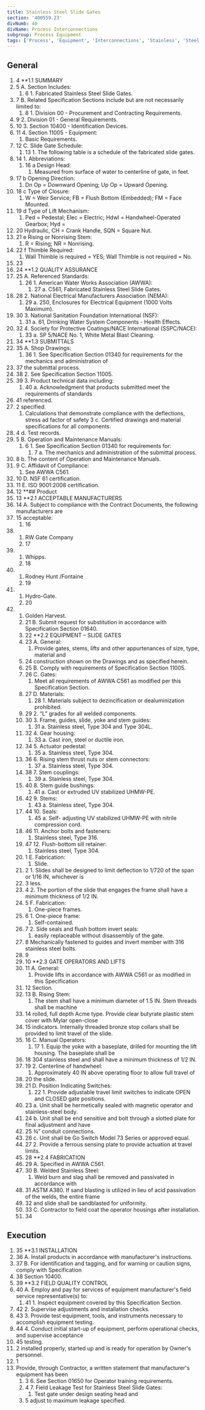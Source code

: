 ```yaml
---
title: Stainless Steel Slide Gates
section: '400559.23'
divNumb: 40
divName: Process Interconnections
subgroup: Process Equipment
tags: ['Process', 'Equipment', 'Interconnections', 'Stainless', 'Steel', 'Slide', 'Gates']
---
```


## General

   1. 4 **1.1 SUMMARY
   1. 5 A. Section Includes:
      1. 6 1. Fabricated Stainless Steel Slide Gates.
   1. 7 B. Related Specification Sections include but are not necessarily limited to:
      1. 8 1. Division 00 - Procurement and Contracting Requirements.
   1. 9 2. Division 01 - General Requirements.
   1. 10 3. Section 10400 - Identification Devices.
   1. 11 4. Section 11005 - Equipment:
      1. Basic Requirements.
   1. 12 C. Slide Gate Schedule:
      1. 13 1. The following table is a schedule of the fabricated slide gates.
   1. 14
    1. Abbreviations:
       1. 16 a Design Head:
          1. Measured from surface of water to centerline of gate, in feet.
   1. 17 b Opening Direction:
      1. Dn Op = Downward Opening; Up Op = Upward Opening.
   1. 18 c Type of Closure:
      1. W = Weir Service; FB = Flush Bottom (Embedded); FM = Face Mounted.
   1. 19 d Type of Lift Mechanism:
      1. Ped = Pedestal; Elec = Electric; Hdwl = Handwheel-Operated Gearbox; Hyd =
   1. 20 Hydraulic, CH = Crank Handle, SQN = Square Nut.
   1. 21 e Rising or Nonrising Stem:
      1. R = Rising; NR = Nonrising.
   1. 22 f Thimble Required:
      1. Wall Thimble is required = YES; Wall Thimble is not required = No.
   1. 23
   1. 24 **1.2 QUALITY ASSURANCE
   1. 25 A. Referenced Standards:
      1. 26 1. American Water Works Association (AWWA):
            1. 27 a. C561, Fabricated Stainless Steel Slide Gates.
   1. 28 2. National Electrical Manufacturers Association (NEMA):
      1. 29 a. 250, Enclosures for Electrical Equipment (1000 Volts Maximum).
   1. 30 3. National Sanitation Foundation International (NSF):
      1. 31 a. 61, Drinking Water System Components - Health Effects.
   1. 32 4. Society for Protective Coatings/NACE International (SSPC/NACE):
      1. 33 a. SP 5/NACE No. 1, White Metal Blast Cleaning.
   1. 34 **1.3 SUBMITTALS
   1. 35 A. Shop Drawings:
      1. 36 1. See Specification Section 01340 for requirements for the mechanics and administration of
   1. 37 the submittal process.
   1. 38 2. See Specification Section 11005.
   1. 39 3. Product technical data including:
      1. 40 a. Acknowledgment that products submitted meet the requirements of standards
   1. 41 referenced.
   1. 2 specified.
      1. Calculations that demonstrate compliance with the deflections, stress ad factor of safety
3 c. Certified drawings and material specifications for all components.
   1. 4 d. Test records.
   1. 5 B. Operation and Maintenance Manuals:
      1. 6 1. See Specification Section 01340 for requirements for:
            1. 7 a. The mechanics and administration of the submittal process.
   1. 8 b. The content of Operation and Maintenance Manuals.
   1. 9 C. Affidavit of Compliance:
      1. See AWWA C561.
   1. 10 D. NSF 61 certification.
   1. 11 E. ISO 9001:2008 certification.
   1. 12 **## Product
   1. 13 **2.1 ACCEPTABLE MANUFACTURERS
   1. 14 A. Subject to compliance with the Contract Documents, the following manufacturers are
   1. 15 acceptable:
      1. 16
1.
   1. RW Gate Company
   1. 17
2.
   1. Whipps.
   1. 18
3.
   1. Rodney Hunt /Fontaine
   1. 19
4.
   1. Hydro-Gate.
   1. 20
5.
   1. Golden Harvest.
   1. 21 B. Submit request for substitution in accordance with Specification Section 01640.
   1. 22 **2.2 EQUIPMENT – SLIDE GATES
   1. 23 A. General:
      1. Provide gates, stems, lifts and other appurtenances of size, type, material and
   1. 24 construction shown on the Drawings and as specified herein.
   1. 25 B. Comply with requirements of Specification Section 11005.
   1. 26 C. Gates:
      1. Meet all requirements of AWWA C561 as modified per this Specification Section.
   1. 27 D. Materials:
      1. 28 1. Materials subject to dezincification or dealuminization prohibited.
   1. 29 2. “L” grades for all welded components.
   1. 30 3. Frame, guides, slide, yoke and stem guides:
      1. 31 a. Stainless steel, Type 304 and Type 304L.
   1. 32 4. Gear housing:
      1. 33 a. Cast iron, steel or ductile iron.
   1. 34 5. Actuator pedestal:
      1. 35 a. Stainless steel, Type 304.
   1. 36 6. Rising stem thrust nuts or stem connectors:
      1. 37 a. Stainless steel, Type 304.
   1. 38 7. Stem couplings:
      1. 39 a. Stainless steel, Type 304.
   1. 40 8. Stem guide bushings:
      1. 41 a. Cast or extruded UV stabilized UHMW-PE.
   1. 42 9. Stems:
      1. 43 a. Stainless steel, Type 304.
   1. 44 10. Seals:
      1. 45 a. Self- adjusting UV stabilized UHMW-PE with nitrile compression cord.
   1. 46 11. Anchor bolts and fasteners:
      1. Stainless steel, Type 316.
   1. 47 12. Flush-bottom sill retainer:
      1. Stainless steel, Type 304.
   1. 1 E. Fabrication:
      1. Slide.
   1. 2 1. Slides shall be designed to limit deflection to 1/720 of the span or 1/16 IN, whichever is
   1. 3 less.
   1. 4 2. The portion of the slide that engages the frame shall have a minimum thickness of 1/2 IN.
   1. 5 F. Fabrication:
      1. One-piece frames.
   1. 6 1. One-piece frame:
      1. Self-contained.
   1. 7 2. Side seals and flush bottom invert seals:
      1. easily replaceable without disassembly of the gate.
   1. 8 Mechanically fastened to guides and invert member with 316 stainless steel bolts.
   1. 9
   1. 10 **2.3 GATE OPERATORS AND LIFTS
   1. 11 A. General:
      1. Provide lifts in accordance with AWWA C561 or as modified in this Specification
   1. 12 Section.
   1. 13 B. Rising Stem:
      1. The stem shall have a minimum diameter of 1.5 IN. Stem threads shall be machine
   1. 14 rolled, full depth Acme type. Provide clear butyrate plastic stem cover with Mylar open-close
   1. 15 indicators. Internally threaded bronze stop collars shall be provided to limit travel of the slide.
   1. 16 C. Manual Operators:
      1. 17 1. Equip the yoke with a baseplate, drilled for mounting the lift housing. The baseplate shall be
   1. 18 304 stainless steel and shall have a minimum thickness of 1/2 IN.
   1. 19 2. Centerline of handwheel:
      1. Approximately 40 IN above operating floor to allow full travel of
   1. 20 the slide.
   1. 21 D. Position Indicating Switches:
      1. 22 1. Provide adjustable travel limit switches to indicate OPEN and CLOSED gate positions.
   1. 23 a. Unit shall be hermetically sealed with magnetic operator and stainless-steel body.
   1. 24 b. Unit shall be end sensitive and bolt through a slotted plate for final adjustment and have
   1. 25 ¾” conduit connections.
   1. 26 c. Unit shall be Go Switch Model 73 Series or approved equal.
   1. 27 2. Provide a ferrous sensing plate to provide actuation at travel limits.
   1. 28 **2.4 FABRICATION
   1. 29 A. Specified in AWWA C561.
   1. 30 B. Welded Stainless Steel:
      1. Weld burn and slag shall be removed and passivated in accordance with
   1. 31 ASTM A380. If sand blasting is utilized in lieu of acid passivation of the welds, the entire frame
   1. 32 and slide shall be sandblasted for uniformity.
   1. 33 C. Contractor to field coat the operator housings after installation.
   1. 34 

## Execution

   1. 35 **3.1 INSTALLATION
   1. 36 A. Install products in accordance with manufacturer's instructions.
   1. 37 B. For identification and tagging, and for warning or caution signs, comply with Specification
   1. 38 Section 10400.
   1. 39 **3.2 FIELD QUALITY CONTROL
   1. 40 A. Employ and pay for services of equipment manufacturer's field service representative(s) to:
      1. 41 1. Inspect equipment covered by this Specification Section.
   1. 42 2. Supervise adjustments and installation checks.
   1. 43 3. Provide test equipment, tools, and instruments necessary to accomplish equipment testing.
   1. 44 4. Conduct initial start-up of equipment, perform operational checks, and supervise acceptance
   1. 45 testing.
   1. 2 installed properly, started up and is ready for operation by Owner's personnel.
   1. 1
5. Provide, through Contractor, a written statement that manufacturer's equipment has been
   1. 3 6. See Section 01650 for Operator training requirements.
   1. 4 7. Field Leakage Test for Stainless Steel Slide Gates:
      1. Test gate under design seating head and
   1. 5 adjust to maximum leakage specified.

